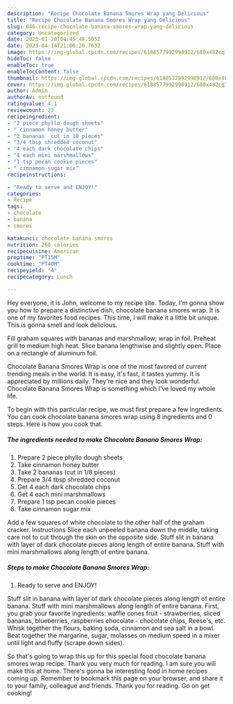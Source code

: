 ```yaml
---
description: "Recipe Chocolate Banana Smores Wrap yang Delicious"
title: "Recipe Chocolate Banana Smores Wrap yang Delicious"
slug: 646-recipe-chocolate-banana-smores-wrap-yang-delicious
category: Uncategorized
date: 2023-01-20T04:45:48.505Z
date: 2023-04-14T21:06:20.763Z
image: https://img-global.cpcdn.com/recipes/6188577992998912/680x482cq70/chocolate-banana-smores-wrap-recipe-main-photo.jpg
hideToc: false
enableToc: true
enableTocContent: false
thumbnail: https://img-global.cpcdn.com/recipes/6188577992998912/680x482cq70/chocolate-banana-smores-wrap-recipe-main-photo.jpg
cover: https://img-global.cpcdn.com/recipes/6188577992998912/680x482cq70/chocolate-banana-smores-wrap-recipe-main-photo.jpg
author: Admin
authorAv: notfound
ratingvalue: 4.1
reviewcount: 23
recipeingredient:
- "2 piece phyllo dough sheets"
- " cinnamon honey butter"
- "2 bananas  cut in 18 pieces"
- "3/4 tbsp shredded coconut"
- "4 each dark chocolate chips"
- "4 each mini marshmallows"
- "1 tsp pecan cookie pieces"
- " cinnamon sugar mix"
recipeinstructions:

- "Ready to serve and ENJOY!"
categories:
- Recipe
tags:
- chocolate
- banana
- smores

katakunci: chocolate banana smores 
nutrition: 268 calories
recipecuisine: American
preptime: "PT15M"
cooktime: "PT40M"
recipeyield: "4"
recipecategory: Lunch

---
```



Hey everyone, it is John, welcome to my recipe site. Today, I'm gonna show you how to prepare a distinctive dish, chocolate banana smores wrap. It is one of my favorites food recipes. This time, I will make it a little bit unique. This is gonna smell and look delicious.

Fill graham squares with bananas and marshmallow; wrap in foil. Preheat grill to medium high heat. Slice banana lengthwise and slightly open. Place on a rectangle of aluminum foil.

Chocolate Banana Smores Wrap is one of the most favored of current trending meals in the world. It is easy, it's fast, it tastes yummy. It is appreciated by millions daily. They're nice and they look wonderful. Chocolate Banana Smores Wrap is something which I've loved my whole life.


To begin with this particular recipe, we must first prepare a few ingredients. You can cook chocolate banana smores wrap using 8 ingredients and 0 steps. Here is how you cook that.

<!--inarticleads1-->

##### The ingredients needed to make Chocolate Banana Smores Wrap:

1. Prepare 2 piece phyllo dough sheets
1. Take  cinnamon honey butter
1. Take 2 bananas  (cut in 1/8 pieces)
1. Prepare 3/4 tbsp shredded coconut
1. Get 4 each dark chocolate chips
1. Get 4 each mini marshmallows
1. Prepare 1 tsp pecan cookie pieces
1. Take  cinnamon sugar mix


Add a few squares of white chocolate to the other half of the graham cracker. Instructions Slice each unpeeled banana down the middle, taking care not to cut through the skin on the opposite side. Stuff slit in banana with layer of dark chocolate pieces along length of entire banana. Stuff with mini marshmallows along length of entire banana. 

<!--inarticleads2-->

##### Steps to make Chocolate Banana Smores Wrap:


1. Ready to serve and ENJOY!

Stuff slit in banana with layer of dark chocolate pieces along length of entire banana. Stuff with mini marshmallows along length of entire banana. First, you grab your favorite ingredients: waffle cones fruit - strawberries, sliced bananas, blueberries, raspberries chocolate - chocolate chips, Reese&#39;s, etc. Whisk together the flours, baking soda, cinnamon and sea salt in a bowl. Beat together the margarine, sugar, molasses on medium speed in a mixer until light and fluffy (scrape down sides). 

So that's going to wrap this up for this special food chocolate banana smores wrap recipe. Thank you very much for reading. I am sure you will make this at home. There's gonna be interesting food in home recipes coming up. Remember to bookmark this page on your browser, and share it to your family, colleague and friends. Thank you for reading. Go on get cooking!
